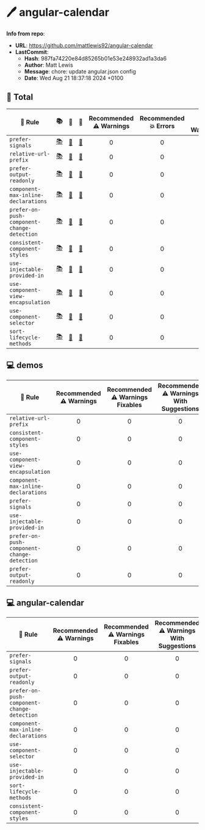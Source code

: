 # 🖊️ angular-calendar

**Info from repo**:
- **URL**: <https://github.com/mattlewis92/angular-calendar>
- **LastCommit**:
	- **Hash**: 987fa74220e84d85265b01e53e248932ad1a3da6
	- **Author**: Matt Lewis
	- **Message**: chore: update angular.json config
	- **Date**: Wed Aug 21 18:37:18 2024 +0100

## 🧮 Total

| 📏 Rule | 📚 | 📄 | 🧪 | Recommended<br>⚠️ Warnings | Recommended<br>💥 Errors | All<br>⚠️ Warnings | All<br>💥 Errors | 🔧 | ✅ | 💡 |
| --- | :--: | :--: | :--: | :--: | :--: | :--: | :--: | :--: | :--: | :--: |
| `prefer-signals` | [📚](https://github.com/angular-eslint/angular-eslint/blob/main/packages/eslint-plugin/docs/rules/prefer-signals.md) | [📄](https://github.com/angular-eslint/angular-eslint/blob/main/packages/eslint-plugin/src/rules/prefer-signals.ts) | [🧪](https://github.com/angular-eslint/angular-eslint/blob/main/packages/eslint-plugin/tests/rules/prefer-signals) | 0 | 0 | 0 | 156 | 🔧 |  |  |
| `relative-url-prefix` | [📚](https://github.com/angular-eslint/angular-eslint/blob/main/packages/eslint-plugin/docs/rules/relative-url-prefix.md) | [📄](https://github.com/angular-eslint/angular-eslint/blob/main/packages/eslint-plugin/src/rules/relative-url-prefix.ts) | [🧪](https://github.com/angular-eslint/angular-eslint/blob/main/packages/eslint-plugin/tests/rules/relative-url-prefix) | 0 | 0 | 0 | 43 |  |  |  |
| `prefer-output-readonly` | [📚](https://github.com/angular-eslint/angular-eslint/blob/main/packages/eslint-plugin/docs/rules/prefer-output-readonly.md) | [📄](https://github.com/angular-eslint/angular-eslint/blob/main/packages/eslint-plugin/src/rules/prefer-output-readonly.ts) | [🧪](https://github.com/angular-eslint/angular-eslint/blob/main/packages/eslint-plugin/tests/rules/prefer-output-readonly) | 0 | 0 | 0 | 29 |  |  | 💡 |
| `component-max-inline-declarations` | [📚](https://github.com/angular-eslint/angular-eslint/blob/main/packages/eslint-plugin/docs/rules/component-max-inline-declarations.md) | [📄](https://github.com/angular-eslint/angular-eslint/blob/main/packages/eslint-plugin/src/rules/component-max-inline-declarations.ts) | [🧪](https://github.com/angular-eslint/angular-eslint/blob/main/packages/eslint-plugin/tests/rules/component-max-inline-declarations) | 0 | 0 | 0 | 28 |  |  |  |
| `prefer-on-push-component-change-detection` | [📚](https://github.com/angular-eslint/angular-eslint/blob/main/packages/eslint-plugin/docs/rules/prefer-on-push-component-change-detection.md) | [📄](https://github.com/angular-eslint/angular-eslint/blob/main/packages/eslint-plugin/src/rules/prefer-on-push-component-change-detection.ts) | [🧪](https://github.com/angular-eslint/angular-eslint/blob/main/packages/eslint-plugin/tests/rules/prefer-on-push-component-change-detection) | 0 | 0 | 0 | 24 |  |  | 💡 |
| `consistent-component-styles` | [📚](https://github.com/angular-eslint/angular-eslint/blob/main/packages/eslint-plugin/docs/rules/consistent-component-styles.md) | [📄](https://github.com/angular-eslint/angular-eslint/blob/main/packages/eslint-plugin/src/rules/consistent-component-styles.ts) | [🧪](https://github.com/angular-eslint/angular-eslint/blob/main/packages/eslint-plugin/tests/rules/consistent-component-styles) | 0 | 0 | 0 | 18 | 🔧 |  |  |
| `use-injectable-provided-in` | [📚](https://github.com/angular-eslint/angular-eslint/blob/main/packages/eslint-plugin/docs/rules/use-injectable-provided-in.md) | [📄](https://github.com/angular-eslint/angular-eslint/blob/main/packages/eslint-plugin/src/rules/use-injectable-provided-in.ts) | [🧪](https://github.com/angular-eslint/angular-eslint/blob/main/packages/eslint-plugin/tests/rules/use-injectable-provided-in) | 0 | 0 | 0 | 13 |  |  | 💡 |
| `use-component-view-encapsulation` | [📚](https://github.com/angular-eslint/angular-eslint/blob/main/packages/eslint-plugin/docs/rules/use-component-view-encapsulation.md) | [📄](https://github.com/angular-eslint/angular-eslint/blob/main/packages/eslint-plugin/src/rules/use-component-view-encapsulation.ts) | [🧪](https://github.com/angular-eslint/angular-eslint/blob/main/packages/eslint-plugin/tests/rules/use-component-view-encapsulation) | 0 | 0 | 0 | 12 |  |  | 💡 |
| `use-component-selector` | [📚](https://github.com/angular-eslint/angular-eslint/blob/main/packages/eslint-plugin/docs/rules/use-component-selector.md) | [📄](https://github.com/angular-eslint/angular-eslint/blob/main/packages/eslint-plugin/src/rules/use-component-selector.ts) | [🧪](https://github.com/angular-eslint/angular-eslint/blob/main/packages/eslint-plugin/tests/rules/use-component-selector) | 0 | 0 | 0 | 6 |  |  |  |
| `sort-lifecycle-methods` | [📚](https://github.com/angular-eslint/angular-eslint/blob/main/packages/eslint-plugin/docs/rules/sort-lifecycle-methods.md) | [📄](https://github.com/angular-eslint/angular-eslint/blob/main/packages/eslint-plugin/src/rules/sort-lifecycle-methods.ts) | [🧪](https://github.com/angular-eslint/angular-eslint/blob/main/packages/eslint-plugin/tests/rules/sort-lifecycle-methods) | 0 | 0 | 0 | 3 |  |  |  |



## 💻 demos

| 📏 Rule | Recommended<br>⚠️ Warnings | Recommended<br>⚠️ Warnings<br>Fixables | Recommended<br>⚠️ Warnings<br>With Suggestions | Recommended<br>💥 Errors | Recommended<br>💥 Errors<br>Fixables | Recommended<br>💥 Errors<br>With Suggestions | All<br>⚠️ Warnings | All<br>⚠️ Warnings<br>Fixables | All<br>⚠️ Warnings<br>With Suggestions | All<br>💥 Errors | All<br>💥 Errors<br>Fixables | All<br>💥 Errors<br>With Suggestions |
| --- | :--: | :--: | :--: | :--: | :--: | :--: | :--: | :--: | :--: | :--: | :--: | :--: |
| `relative-url-prefix` | 0 | 0 | 0 | 0 | 0 | 0 | 0 | 0 | 0 | 43 | 0 | 0 |
| `consistent-component-styles` | 0 | 0 | 0 | 0 | 0 | 0 | 0 | 0 | 0 | 17 | 17 | 0 |
| `use-component-view-encapsulation` | 0 | 0 | 0 | 0 | 0 | 0 | 0 | 0 | 0 | 12 | 0 | 12 |
| `component-max-inline-declarations` | 0 | 0 | 0 | 0 | 0 | 0 | 0 | 0 | 0 | 11 | 0 | 0 |
| `prefer-signals` | 0 | 0 | 0 | 0 | 0 | 0 | 0 | 0 | 0 | 7 | 0 | 0 |
| `use-injectable-provided-in` | 0 | 0 | 0 | 0 | 0 | 0 | 0 | 0 | 0 | 7 | 0 | 7 |
| `prefer-on-push-component-change-detection` | 0 | 0 | 0 | 0 | 0 | 0 | 0 | 0 | 0 | 4 | 0 | 4 |
| `prefer-output-readonly` | 0 | 0 | 0 | 0 | 0 | 0 | 0 | 0 | 0 | 3 | 0 | 3 |

## 💻 angular-calendar

| 📏 Rule | Recommended<br>⚠️ Warnings | Recommended<br>⚠️ Warnings<br>Fixables | Recommended<br>⚠️ Warnings<br>With Suggestions | Recommended<br>💥 Errors | Recommended<br>💥 Errors<br>Fixables | Recommended<br>💥 Errors<br>With Suggestions | All<br>⚠️ Warnings | All<br>⚠️ Warnings<br>Fixables | All<br>⚠️ Warnings<br>With Suggestions | All<br>💥 Errors | All<br>💥 Errors<br>Fixables | All<br>💥 Errors<br>With Suggestions |
| --- | :--: | :--: | :--: | :--: | :--: | :--: | :--: | :--: | :--: | :--: | :--: | :--: |
| `prefer-signals` | 0 | 0 | 0 | 0 | 0 | 0 | 0 | 0 | 0 | 149 | 0 | 0 |
| `prefer-output-readonly` | 0 | 0 | 0 | 0 | 0 | 0 | 0 | 0 | 0 | 26 | 0 | 26 |
| `prefer-on-push-component-change-detection` | 0 | 0 | 0 | 0 | 0 | 0 | 0 | 0 | 0 | 20 | 0 | 20 |
| `component-max-inline-declarations` | 0 | 0 | 0 | 0 | 0 | 0 | 0 | 0 | 0 | 17 | 0 | 0 |
| `use-component-selector` | 0 | 0 | 0 | 0 | 0 | 0 | 0 | 0 | 0 | 6 | 0 | 0 |
| `use-injectable-provided-in` | 0 | 0 | 0 | 0 | 0 | 0 | 0 | 0 | 0 | 6 | 0 | 6 |
| `sort-lifecycle-methods` | 0 | 0 | 0 | 0 | 0 | 0 | 0 | 0 | 0 | 3 | 0 | 0 |
| `consistent-component-styles` | 0 | 0 | 0 | 0 | 0 | 0 | 0 | 0 | 0 | 1 | 1 | 0 |

